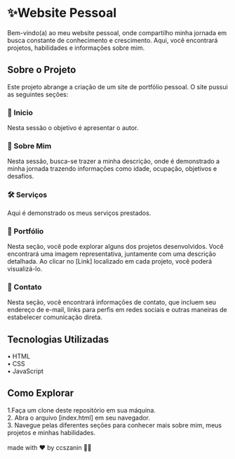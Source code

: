 <h1>✨Website Pessoal </h1>

Bem-vindo(a) ao meu website pessoal, onde compartilho minha jornada  em busca constante de conhecimento e crescimento. Aqui, você encontrará projetos, habilidades e informações sobre mim.


<h2>Sobre o Projeto</h2>
Este projeto abrange a criação de um site de portfólio pessoal. O site pussui as seguintes seções:


<h3>🙂 Inicio</h3>
Nesta sessão o objetivo é apresentar o autor.


<h3>👩 Sobre Mim</h3>
Nesta sessão, busca-se trazer a minha descrição, onde é demonstrado a  minha jornada trazendo informações como idade, ocupação, objetivos e desafios.


<h3>🛠️ Serviços</h3>
Aqui é demonstrado os meus serviços prestados.


<h3>🚀 Portfólio</h3>
Nesta seção, você pode explorar alguns dos projetos desenvolvidos. Você encontrará uma imagem representativa, juntamente com uma descrição detalhada. Ao clicar no [Link] localizado em cada projeto, você poderá visualizá-lo. 


<h3>📱 Contato</h3>
Nesta seção, você encontrará informações de contato, que incluem seu endereço de e-mail, links para perfis em redes sociais e outras maneiras de estabelecer comunicação direta.


<h2>Tecnologias Utilizadas</h2>
• HTML
<br>
• CSS
<br>
• JavaScript

<h2>Como Explorar</h2>
1.Faça um clone deste repositório em sua máquina.
<br>
2. Abra o arquivo [index.html] em seu navegador.
<br>
3. Navegue pelas diferentes seções para conhecer mais sobre mim, meus projetos e minhas habilidades.

<br>
<br>
made with ♥ by ccszanin 👋🏻
